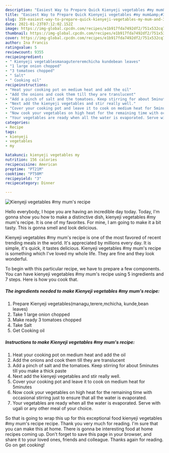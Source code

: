 ```yaml
---
description: "Easiest Way to Prepare Quick Kienyeji vegetables #my mum&amp;#39;s recipe"
title: "Easiest Way to Prepare Quick Kienyeji vegetables #my mum&amp;#39;s recipe"
slug: 359-easiest-way-to-prepare-quick-kienyeji-vegetables-my-mum-and-39-s-recipe
date: 2021-01-23T07:12:02.152Z
image: https://img-global.cpcdn.com/recipes/e1b917fda7492df2/751x532cq70/kienyeji-vegetables-my-mums-recipe-recipe-main-photo.jpg
thumbnail: https://img-global.cpcdn.com/recipes/e1b917fda7492df2/751x532cq70/kienyeji-vegetables-my-mums-recipe-recipe-main-photo.jpg
cover: https://img-global.cpcdn.com/recipes/e1b917fda7492df2/751x532cq70/kienyeji-vegetables-my-mums-recipe-recipe-main-photo.jpg
author: Ina Francis
ratingvalue: 5
reviewcount: 9355
recipeingredient:
- " Kienyeji vegetablesmanagutereremchicha kundebean leaves"
- "1 large onion chopped"
- "3 tomatoes chopped"
- " Salt"
- " Cooking oil"
recipeinstructions:
- "Heat your cooking pot on medium heat and add the oil"
- "Add the onions and cook them till they are translucent"
- "Add a pinch of salt and the tomatoes. Keep stirring for about 5minutes till you make a thick paste"
- "Next add the kienyeji vegetables and stir really well."
- "Cover your cooking pot and leave it to cook on medium heat for 5minutes"
- "Now cook your vegetables on high heat for the remaining time with occasional stirring just to ensure that all the water is evaporated."
- "Your vegetables are ready when all the water is evaporated. Serve with ugali or any other meal of your choice."
categories:
- Recipe
tags:
- kienyeji
- vegetables
- my

katakunci: kienyeji vegetables my 
nutrition: 156 calories
recipecuisine: American
preptime: "PT21M"
cooktime: "PT50M"
recipeyield: "3"
recipecategory: Dinner

---
```



![Kienyeji vegetables #my mum&#39;s recipe](https://img-global.cpcdn.com/recipes/e1b917fda7492df2/751x532cq70/kienyeji-vegetables-my-mums-recipe-recipe-main-photo.jpg)

Hello everybody, I hope you are having an incredible day today. Today, I'm gonna show you how to make a distinctive dish, kienyeji vegetables #my mum&#39;s recipe. It is one of my favorites. For mine, I am going to make it a bit tasty. This is gonna smell and look delicious.

Kienyeji vegetables #my mum&#39;s recipe is one of the most favored of recent trending meals in the world. It's appreciated by millions every day. It is simple, it's quick, it tastes delicious. Kienyeji vegetables #my mum&#39;s recipe is something which I've loved my whole life. They are fine and they look wonderful.




To begin with this particular recipe, we have to prepare a few components. You can have kienyeji vegetables #my mum&#39;s recipe using 5 ingredients and 7 steps. Here is how you cook that.

<!--inarticleads1-->

##### The ingredients needed to make Kienyeji vegetables #my mum&#39;s recipe:

1. Prepare  Kienyeji vegetables(managu,terere,mchicha, kunde,bean leaves)
1. Take 1 large onion chopped
1. Make ready 3 tomatoes chopped
1. Take  Salt
1. Get  Cooking oil




<!--inarticleads2-->

##### Instructions to make Kienyeji vegetables #my mum&#39;s recipe:

1. Heat your cooking pot on medium heat and add the oil
1. Add the onions and cook them till they are translucent
1. Add a pinch of salt and the tomatoes. Keep stirring for about 5minutes till you make a thick paste
1. Next add the kienyeji vegetables and stir really well.
1. Cover your cooking pot and leave it to cook on medium heat for 5minutes
1. Now cook your vegetables on high heat for the remaining time with occasional stirring just to ensure that all the water is evaporated.
1. Your vegetables are ready when all the water is evaporated. Serve with ugali or any other meal of your choice.




So that is going to wrap this up for this exceptional food kienyeji vegetables #my mum&#39;s recipe recipe. Thank you very much for reading. I'm sure that you can make this at home. There is gonna be interesting food at home recipes coming up. Don't forget to save this page in your browser, and share it to your loved ones, friends and colleague. Thanks again for reading. Go on get cooking!

